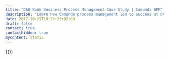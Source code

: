 ```yaml
---
title: "DAB Bank Business Process Management Case Study | Camunda BPM"
description: "Learn how Camunda process management led to success at DAB bank. Camunda is the leader for workflow automation & business process management. Get your 30 day trial today. "
date: 2017-10-25T10:39:22+02:00
draft: false
contact: true
contacthidden: true
mycontent: static
---
```

{{<case-study-single
company="DAB Bank"
companydescription="<p>Founded in May 1994, DAB Bank has been listed on the Frankfurt Stock Exchange since 1999. DAB Bank AG was Germany's first discount broker. As a direct bank, DAB Bank offers a full range of products and services related to banking, investing and trading. Through its products, DAB Bank provides solutions for savers, investors and traders. In the B2B sector, DAB Bank also serves as a partner to asset managers, investment fund brokers, investment advisors, banks and savings and loan institutions.</p>"
customerquote="<p><q>By introducing BPMN 2.0 we want to establish a uniform language and method for modeling business processes at DAB bank, especially in order to improve the communication between business and IT and external partners, making it more exact and reliable. To avoid methodological discontinuities, BPMN 2.0 was also used in the technical execution environment (BPM engine). This approach offers many opportunities; it also requires a stable methodological frame and a good coordination of the tools used. Camunda accompanies us from the beginning in this plan and manages to get together all the relevant parties and stakeholders at one table. And with their holistic understanding of process modeling in combination with their proven BPM framework, Camunda ensured a swift progression of the process. In this context Camunda also covers the integration of our already existing BPM modeling tool and clarifies all requirements with the manufacturer of that tool regarding an effective roundtrip with our technical execution environment. We are very satisfied with the services provided by Camunda and can highly recommend it to any other company with similar project plans.</q></p><p>-Karl Brandner, Chief Architect IT</p>"
teaser="Establishing a model for banking business processes to improve communication and reliability for all stakeholders"
usecase=""
videolink=""
logo="//images.ctfassets.net/vpidbgnakfvf/4XruupQmWkamKUaqOc8SgM/0ca840d03f915f6d62e798813396629a/dab-bank.svg"
pdf=""
thumbnail="">}}